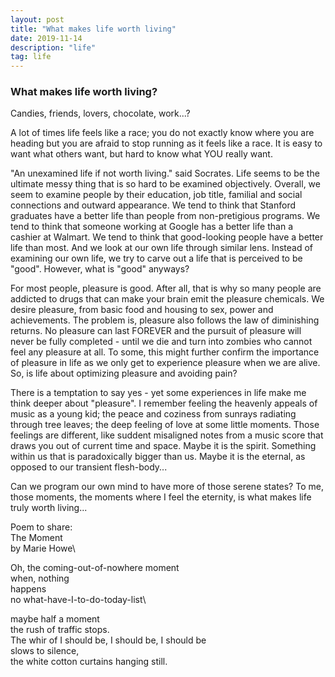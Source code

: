 ```yaml
---
layout: post
title: "What makes life worth living"
date: 2019-11-14
description: "life"    
tag: life
---
```


### What makes life worth living?

Candies, friends, lovers, chocolate, work...?

A lot of times life feels like a race; you do not exactly know where you are heading but you are afraid to stop running as it feels like a race. It is easy to want what others want, but hard to know what YOU really want.

"An unexamined life if not worth living." said Socrates. Life seems to be the ultimate messy thing that is so hard to be examined objectively. Overall, we seem to examine people by their education, job title, familial and social connections and outward appearance. We tend to think that Stanford graduates have a better life than people from non-pretigious programs. We tend to think that someone working at Google has a better life than a cashier at Walmart. We tend to think that good-looking people have a better life than most. And we look at our own life through similar lens. Instead of examining our own life, we try to carve out a life that is perceived to be "good". However, what is "good" anyways?

For most people, pleasure is good. After all, that is why so many people are addicted to drugs that can make your brain emit the pleasure chemicals. We desire pleasure, from basic food and housing to sex, power and achievements. The problem is, pleasure also follows the law of diminishing returns. No pleasure can last FOREVER and the pursuit of pleasure will never be fully completed - until we die and turn into zombies who cannot feel any pleasure at all. To some, this might further confirm the importance of pleasure in life as we only get to experience pleasure when we are alive. So, is life about optimizing pleasure and avoiding pain?

There is a temptation to say yes - yet some experiences in life make me think deeper about "pleasure". I remember feeling the heavenly appeals of music as a young kid; the peace and coziness from sunrays radiating through tree leaves; the deep feeling of love at some little moments. Those feelings are different, like suddent misaligned notes from a music score that draws you out of current time and space. Maybe it is the spirit. Something within us that is paradoxically bigger than us. Maybe it is the eternal, as opposed to our transient flesh-body...

Can we program our own mind to have more of those serene states? To me, those moments, the moments where I feel the eternity, is what makes life truly worth living...

Poem to share:\
The Moment\
by Marie Howe\

Oh, the coming-out-of-nowhere moment\
when, nothing\
happens\
no what-have-I-to-do-today-list\

maybe half a moment\
the rush of traffic stops.\
The whir of I should be, I should be, I should be\
slows to silence,\
the white cotton curtains hanging still.



